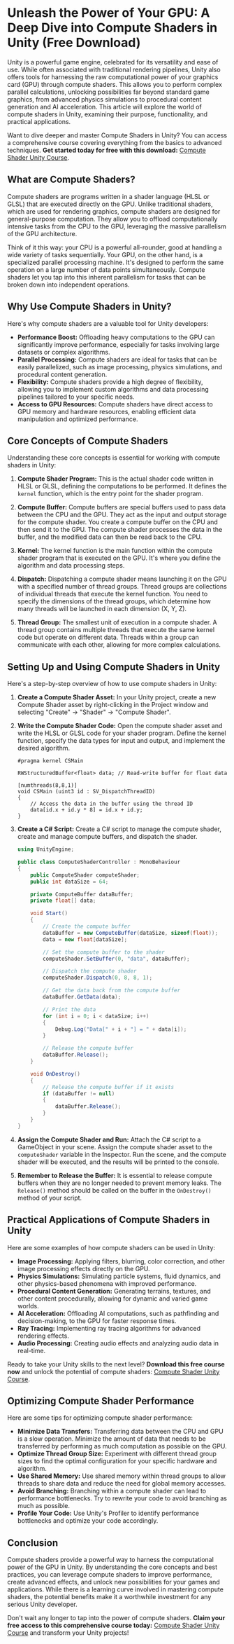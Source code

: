 # Unleash the Power of Your GPU: A Deep Dive into Compute Shaders in Unity (Free Download)

Unity is a powerful game engine, celebrated for its versatility and ease of use. While often associated with traditional rendering pipelines, Unity also offers tools for harnessing the raw computational power of your graphics card (GPU) through compute shaders. This allows you to perform complex parallel calculations, unlocking possibilities far beyond standard game graphics, from advanced physics simulations to procedural content generation and AI acceleration.  This article will explore the world of compute shaders in Unity, examining their purpose, functionality, and practical applications.

Want to dive deeper and master Compute Shaders in Unity? You can access a comprehensive course covering everything from the basics to advanced techniques. **Get started today for free with this download:** [Compute Shader Unity Course](https://udemywork.com/compute-shader-unity).

## What are Compute Shaders?

Compute shaders are programs written in a shader language (HLSL or GLSL) that are executed directly on the GPU. Unlike traditional shaders, which are used for rendering graphics, compute shaders are designed for general-purpose computation.  They allow you to offload computationally intensive tasks from the CPU to the GPU, leveraging the massive parallelism of the GPU architecture.

Think of it this way: your CPU is a powerful all-rounder, good at handling a wide variety of tasks sequentially. Your GPU, on the other hand, is a specialized parallel processing machine.  It's designed to perform the same operation on a large number of data points simultaneously. Compute shaders let you tap into this inherent parallelism for tasks that can be broken down into independent operations.

## Why Use Compute Shaders in Unity?

Here's why compute shaders are a valuable tool for Unity developers:

*   **Performance Boost:**  Offloading heavy computations to the GPU can significantly improve performance, especially for tasks involving large datasets or complex algorithms.
*   **Parallel Processing:** Compute shaders are ideal for tasks that can be easily parallelized, such as image processing, physics simulations, and procedural content generation.
*   **Flexibility:**  Compute shaders provide a high degree of flexibility, allowing you to implement custom algorithms and data processing pipelines tailored to your specific needs.
*   **Access to GPU Resources:** Compute shaders have direct access to GPU memory and hardware resources, enabling efficient data manipulation and optimized performance.

## Core Concepts of Compute Shaders

Understanding these core concepts is essential for working with compute shaders in Unity:

1.  **Compute Shader Program:** This is the actual shader code written in HLSL or GLSL, defining the computations to be performed. It defines the `kernel` function, which is the entry point for the shader program.

2.  **Compute Buffer:**  Compute buffers are special buffers used to pass data between the CPU and the GPU.  They act as the input and output storage for the compute shader. You create a compute buffer on the CPU and then send it to the GPU.  The compute shader processes the data in the buffer, and the modified data can then be read back to the CPU.

3.  **Kernel:**  The kernel function is the main function within the compute shader program that is executed on the GPU.  It's where you define the algorithm and data processing steps.

4.  **Dispatch:** Dispatching a compute shader means launching it on the GPU with a specified number of thread groups. Thread groups are collections of individual threads that execute the kernel function. You need to specify the dimensions of the thread groups, which determine how many threads will be launched in each dimension (X, Y, Z).

5.  **Thread Group:** The smallest unit of execution in a compute shader. A thread group contains multiple threads that execute the same kernel code but operate on different data.  Threads within a group can communicate with each other, allowing for more complex calculations.

## Setting Up and Using Compute Shaders in Unity

Here's a step-by-step overview of how to use compute shaders in Unity:

1.  **Create a Compute Shader Asset:** In your Unity project, create a new Compute Shader asset by right-clicking in the Project window and selecting "Create" -> "Shader" -> "Compute Shader".

2.  **Write the Compute Shader Code:** Open the compute shader asset and write the HLSL or GLSL code for your shader program. Define the kernel function, specify the data types for input and output, and implement the desired algorithm.

    ```hlsl
    #pragma kernel CSMain

    RWStructuredBuffer<float> data; // Read-write buffer for float data

    [numthreads(8,8,1)]
    void CSMain (uint3 id : SV_DispatchThreadID)
    {
        // Access the data in the buffer using the thread ID
        data[id.x + id.y * 8] = id.x + id.y;
    }
    ```

3.  **Create a C# Script:**  Create a C# script to manage the compute shader, create and manage compute buffers, and dispatch the shader.

    ```csharp
    using UnityEngine;

    public class ComputeShaderController : MonoBehaviour
    {
        public ComputeShader computeShader;
        public int dataSize = 64;

        private ComputeBuffer dataBuffer;
        private float[] data;

        void Start()
        {
            // Create the compute buffer
            dataBuffer = new ComputeBuffer(dataSize, sizeof(float));
            data = new float[dataSize];

            // Set the compute buffer to the shader
            computeShader.SetBuffer(0, "data", dataBuffer);

            // Dispatch the compute shader
            computeShader.Dispatch(0, 8, 8, 1);

            // Get the data back from the compute buffer
            dataBuffer.GetData(data);

            // Print the data
            for (int i = 0; i < dataSize; i++)
            {
                Debug.Log("Data[" + i + "] = " + data[i]);
            }

            // Release the compute buffer
            dataBuffer.Release();
        }

        void OnDestroy()
        {
            // Release the compute buffer if it exists
            if (dataBuffer != null)
            {
                dataBuffer.Release();
            }
        }
    }
    ```

4.  **Assign the Compute Shader and Run:** Attach the C# script to a GameObject in your scene. Assign the compute shader asset to the `computeShader` variable in the Inspector.  Run the scene, and the compute shader will be executed, and the results will be printed to the console.

5.  **Remember to Release the Buffer:**  It is essential to release compute buffers when they are no longer needed to prevent memory leaks. The `Release()` method should be called on the buffer in the `OnDestroy()` method of your script.

## Practical Applications of Compute Shaders in Unity

Here are some examples of how compute shaders can be used in Unity:

*   **Image Processing:**  Applying filters, blurring, color correction, and other image processing effects directly on the GPU.
*   **Physics Simulations:**  Simulating particle systems, fluid dynamics, and other physics-based phenomena with improved performance.
*   **Procedural Content Generation:**  Generating terrains, textures, and other content procedurally, allowing for dynamic and varied game worlds.
*   **AI Acceleration:**  Offloading AI computations, such as pathfinding and decision-making, to the GPU for faster response times.
*   **Ray Tracing:** Implementing ray tracing algorithms for advanced rendering effects.
*   **Audio Processing:** Creating audio effects and analyzing audio data in real-time.

Ready to take your Unity skills to the next level? **Download this free course now** and unlock the potential of compute shaders: [Compute Shader Unity Course](https://udemywork.com/compute-shader-unity).

## Optimizing Compute Shader Performance

Here are some tips for optimizing compute shader performance:

*   **Minimize Data Transfers:**  Transferring data between the CPU and GPU is a slow operation. Minimize the amount of data that needs to be transferred by performing as much computation as possible on the GPU.
*   **Optimize Thread Group Size:**  Experiment with different thread group sizes to find the optimal configuration for your specific hardware and algorithm.
*   **Use Shared Memory:** Use shared memory within thread groups to allow threads to share data and reduce the need for global memory accesses.
*   **Avoid Branching:**  Branching within a compute shader can lead to performance bottlenecks. Try to rewrite your code to avoid branching as much as possible.
*   **Profile Your Code:** Use Unity's Profiler to identify performance bottlenecks and optimize your code accordingly.

## Conclusion

Compute shaders provide a powerful way to harness the computational power of the GPU in Unity. By understanding the core concepts and best practices, you can leverage compute shaders to improve performance, create advanced effects, and unlock new possibilities for your games and applications.  While there is a learning curve involved in mastering compute shaders, the potential benefits make it a worthwhile investment for any serious Unity developer.

Don't wait any longer to tap into the power of compute shaders.  **Claim your free access to this comprehensive course today:** [Compute Shader Unity Course](https://udemywork.com/compute-shader-unity) and transform your Unity projects!
